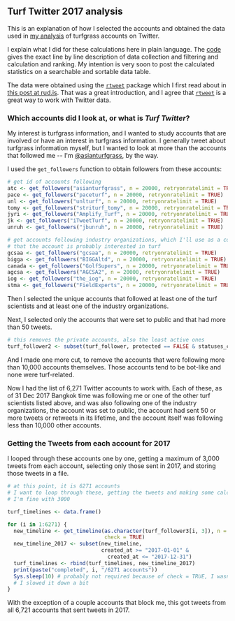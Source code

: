 ## Turf Twitter 2017 analysis

This is an explanation of how I selected the accounts and obtained the data used in [my analysis](https://twitter.com/asianturfgrass/status/948203012324864000) of turfgrass accounts on Twitter. 

I explain what I did for these calculations here in plain language. The [code](https://github.com/micahwoods/turf_twitter_2017) gives the exact line by line description of data collection and filtering and calculation and ranking. My intention is very soon to post the calculated statistics on a searchable and sortable data table.

The data were obtained using the [`rtweet`](https://cran.rstudio.com/web/packages/rtweet/) package which I first read about in [this post at rud.is](https://rud.is/b/2017/10/22/a-call-to-tweets-blog-posts/). That was a great introduction, and I agree that [`rtweet`](https://cran.rstudio.com/web/packages/rtweet/) is a great way to work with Twitter data.

### Which accounts did I look at, or what is *Turf Twitter*?

My interest is turfgrass information, and I wanted to study accounts that are involved or have an interest in turfgrass information. I generally tweet about turfgrass information myself, but I wanted to look at more than the accounts that followed me -- I'm [@asianturfgrass](https://twitter.com/asianturfgrass), by the way.

I used the `get_followers` function to obtain followers from these accounts:

```r
# get id of accounts following 
atc <- get_followers("asianturfgrass", n = 20000, retryonratelimit = TRUE)
pace <- get_followers("paceturf", n = 20000, retryonratelimit = TRUE)
unl <- get_followers("unlturf", n = 20000, retryonratelimit = TRUE)
tomy <- get_followers("striturf_tomy", n = 20000, retryonratelimit = TRUE)
jyri <- get_followers("Amplify_Turf", n = 20000, retryonratelimit = TRUE)
jk <- get_followers("iTweetTurf", n = 20000, retryonratelimit = TRUE)
unruh <- get_followers("jbunruh", n = 20000, retryonratelimit = TRUE)

# get accounts following industry organizations, which I'll use as a confirmation
# that the account is probably interested in turf
gcsaa <- get_followers("gcsaa", n = 20000, retryonratelimit = TRUE)
bigga <- get_followers("BIGGAltd", n = 20000, retryonratelimit = TRUE)
canada <- get_followers("GolfSupers", n = 20000, retryonratelimit = TRUE)
agcsa <- get_followers("AGCSA2", n = 20000, retryonratelimit = TRUE)
iog <- get_followers("the_iog", n = 20000, retryonratelimit = TRUE)
stma <- get_followers("FieldExperts", n = 20000, retryonratelimit = TRUE)
```
Then I selected the unique accounts that followed at least one of the turf scientists and at least one of the industry organizations.

Next, I selected only the accounts that were set to public and that had more than 50 tweets.

```r
# this removes the private accounts, also the least active ones
turf_follower2 <- subset(turf_follower, protected == FALSE & statuses_count >= 50)
```

And I made one more cut, to remove the accounts that were following more than 10,000 accounts themselves. Those accounts tend to be bot-like and none were turf-related.

Now I had the list of 6,271 Twitter accounts to work with. Each of these, as of 31 Dec 2017 Bangkok time was following me or one of the other turf scientists listed above, and was also following one of the industry organizations, the account was set to public, the account had sent 50 or more tweets or retweets in its lifetime, and the account itself was following less than 10,000 other accounts.

### Getting the Tweets from each account for 2017

I looped through these accounts one by one, getting a maximum of 3,000 tweets from each account, selecting only those sent in 2017, and storing those tweets in a file.

```r
# at this point, it is 6271 accounts
# I want to loop through these, getting the tweets and making some calculations
# I'm fine with 3000

turf_timelines <- data.frame()

for (i in 1:6271) {
  new_timeline <- get_timeline(as.character(turf_follower3[i, 3]), n = 3000,
                               check = TRUE)
  new_timeline_2017 <- subset(new_timeline,
                              created_at >= "2017-01-01" &
                                created_at <= "2017-12-31")
  turf_timelines <- rbind(turf_timelines, new_timeline_2017)
  print(paste("completed", i, "/6271 accounts"))
  Sys.sleep(10) # probably not required because of check = TRUE, I wasn't in a hurry so 
  # I slowed it down a bit
}
```

With the exception of a couple accounts that block me, this got tweets from all 6,721 accounts that sent tweets in 2017.




